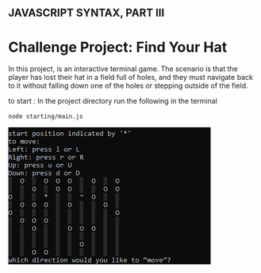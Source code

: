 ## JAVASCRIPT SYNTAX, PART III

# Challenge Project: Find Your Hat

In this project, is an interactive terminal game.
The scenario is that the player has lost their hat in a field full of holes, and they must navigate back to it without falling down one of the holes or stepping outside of the field.

to start :
In the project directory run the following in the terminal
```bash
node starting/main.js
```
![plot](./images/terminal_pic.PNG)
